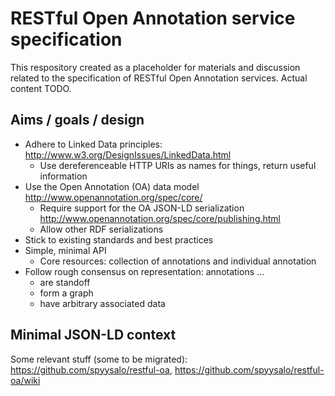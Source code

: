 # RESTful Open Annotation service specification

This respository created as a placeholder for materials and discussion related to the specification of RESTful Open Annotation services. Actual content TODO.

## Aims / goals / design

* Adhere to Linked Data principles: http://www.w3.org/DesignIssues/LinkedData.html
  * Use dereferenceable HTTP URIs as names for things, return useful information
* Use the Open Annotation (OA) data model http://www.openannotation.org/spec/core/
  * Require support for the OA JSON-LD serialization http://www.openannotation.org/spec/core/publishing.html
  * Allow other RDF serializations
* Stick to existing standards and best practices
* Simple, minimal API
  * Core resources: collection of annotations and individual annotation
* Follow rough consensus on representation: annotations ...
  * are standoff
  * form a graph
  * have arbitrary associated data

## Minimal JSON-LD context

<script src="https://gist.github.com/spyysalo/a80389cd0d1a65feaeba.js"></script>

Some relevant stuff (some to be migrated): https://github.com/spyysalo/restful-oa, https://github.com/spyysalo/restful-oa/wiki
